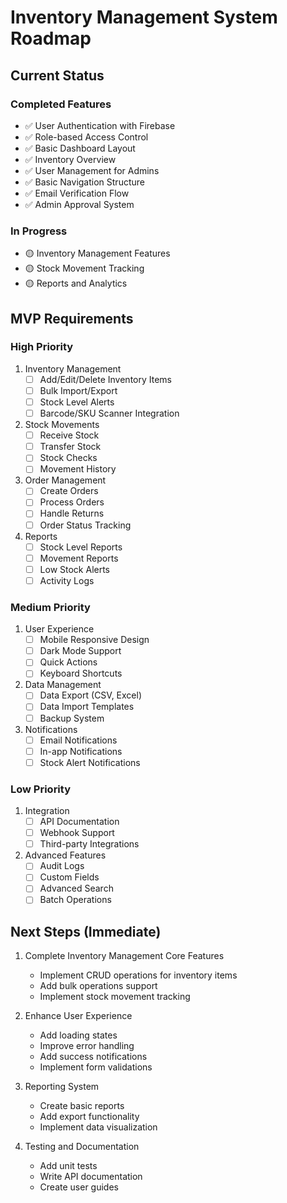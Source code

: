 # Inventory Management System Roadmap

## Current Status

### Completed Features
- ✅ User Authentication with Firebase
- ✅ Role-based Access Control
- ✅ Basic Dashboard Layout
- ✅ Inventory Overview
- ✅ User Management for Admins
- ✅ Basic Navigation Structure
- ✅ Email Verification Flow
- ✅ Admin Approval System

### In Progress
- 🟡 Inventory Management Features
- 🟡 Stock Movement Tracking
- 🟡 Reports and Analytics

## MVP Requirements

### High Priority
1. Inventory Management
   - [ ] Add/Edit/Delete Inventory Items
   - [ ] Bulk Import/Export
   - [ ] Stock Level Alerts
   - [ ] Barcode/SKU Scanner Integration

2. Stock Movements
   - [ ] Receive Stock
   - [ ] Transfer Stock
   - [ ] Stock Checks
   - [ ] Movement History

3. Order Management
   - [ ] Create Orders
   - [ ] Process Orders
   - [ ] Handle Returns
   - [ ] Order Status Tracking

4. Reports
   - [ ] Stock Level Reports
   - [ ] Movement Reports
   - [ ] Low Stock Alerts
   - [ ] Activity Logs

### Medium Priority
1. User Experience
   - [ ] Mobile Responsive Design
   - [ ] Dark Mode Support
   - [ ] Quick Actions
   - [ ] Keyboard Shortcuts

2. Data Management
   - [ ] Data Export (CSV, Excel)
   - [ ] Data Import Templates
   - [ ] Backup System

3. Notifications
   - [ ] Email Notifications
   - [ ] In-app Notifications
   - [ ] Stock Alert Notifications

### Low Priority
1. Integration
   - [ ] API Documentation
   - [ ] Webhook Support
   - [ ] Third-party Integrations

2. Advanced Features
   - [ ] Audit Logs
   - [ ] Custom Fields
   - [ ] Advanced Search
   - [ ] Batch Operations

## Next Steps (Immediate)
1. Complete Inventory Management Core Features
   - Implement CRUD operations for inventory items
   - Add bulk operations support
   - Implement stock movement tracking

2. Enhance User Experience
   - Add loading states
   - Improve error handling
   - Add success notifications
   - Implement form validations

3. Reporting System
   - Create basic reports
   - Add export functionality
   - Implement data visualization

4. Testing and Documentation
   - Add unit tests
   - Write API documentation
   - Create user guides
